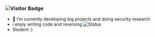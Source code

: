 ### ![Visitor Badge](https://visitor-badge.laobi.icu/badge?page_id=DefaultO.DefaultO)
- 🔭 I’m currently developing big projects and doing security research
- i enjoy writing code and reversing
![Status](https://github-readme-stats.vercel.app/api?username=Skengdoo&show_icons=true&hide_border=true&count_private=true&theme=buefy)
- Student :)
